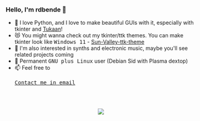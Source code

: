 ### Hello, I'm rdbende 👋


- :snake: I love Python, and I love to make beautiful GUIs with it, especially with tkinter and [Tukaan](https://github.com/tukaan/tukaan)!
- :heart_eyes_cat: You might wanna check out my tkinter/ttk themes. You can make tkinter look like <kbd>Windows 11</kbd> - [Sun-Valley-ttk-theme](https://github.com/rdbende/Sun-Valley-ttk-theme)
- :musical_keyboard: I'm also interested in synths and electronic music, maybe you'll see related projects coming
- :penguin: Permanent <kbd>GNU plus Linux</kbd> user (Debian Sid with Plasma dextop)
- :mailbox: Feel free to<br>
    [<kbd> <br> Contact me in email <br><br></kbd>](mailto:rdbende@proton.me)

<br>
<p align="center">
<img src="https://github-readme-stats.vercel.app/api?username=rdbende&show_icons=true&count_private=true&custom_title=My%20GitHub%20stats&bg_color=30,e96443,904e95&icon_color=fafafa&text_color=fafafa&title_color=fafafa&border_color=fafafa&border_radius=14&include_all_commits=true&line_height=30">
</p>
